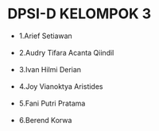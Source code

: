 <h1>DPSI-D KELOMPOK 3</h1>
<ul>
<li> 1.Arief Setiawan</li>
<br>
<li> 2.Audry Tifara Acanta Qiindil</li>
<br>
<li> 3.Ivan Hilmi Derian</li>
<br>
<li> 4.Joy Vianoktya Aristides</li>
<br>
<li> 5.Fani Putri Pratama</li>
<br>
<li> 6.Berend Korwa</li>
<br>



